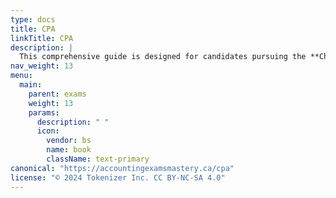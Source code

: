```yaml
---
type: docs
title: CPA
linkTitle: CPA
description: |
  This comprehensive guide is designed for candidates pursuing the **Chartered Professional Accountant (CPA)** designation in Canada. It covers all components of the **CPA Professional Education Program (CPA PEP).
nav_weight: 13
menu:
  main:
    parent: exams
    weight: 13
    params:
      description: " "
      icon:
        vendor: bs
        name: book
        className: text-primary
canonical: "https://accountingexamsmastery.ca/cpa"
license: "© 2024 Tokenizer Inc. CC BY-NC-SA 4.0"
---
```

